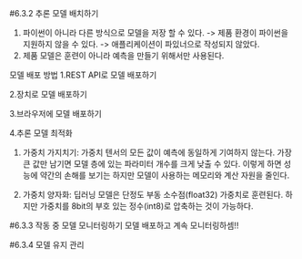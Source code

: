 
#6.3.2 추론 모델 배치하기
1. 파이썬이 아니라 다른 방식으로 모델을 저장 할 수 있다.
	-> 제품 환경이 파이썬을 지원하지 않을 수 있다.
	-> 애플리케이션이 파있너으로 작성되지 않았다.
2. 제품 모델은 훈련이 아니라 예측을 만들기 위해서만 사용된다.

모델 배포 방법
1.REST API로 모델 배포하기

2.장치로 모델 배포하기

3.브라우저에 모델 배포하기

4.추론 모델 최적화
1. 가중치 가지치기: 가중치 텐서의 모든 값이 예측에 동일하게 기여하지 않는다. 가장 큰 값만 남기면 모델 층에 있는 파라미터 개수를 크게 낮출 수 있다. 이렇게 하면 성능에 약간의 손해를 보기는 하지만 모델이 사용하는 메모리와 계산 자원을 줄인다. 

2. 가중치 양자화: 딥러닝 모델은 단정도 부동 소수점(float32) 가중치로 훈련된다. 하지만 가중치를 8bit의 부호 있는 정수(int8)로 압축하는 것이 가능하다. 

#6.3.3 작동 중 모델 모니터링하기
모델 배포하고 계속 모니터링하셈!!

#6.3.4 모델 유지 관리
